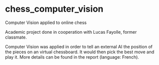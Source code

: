 # chess_computer_vision
Computer Vision applied to online chess

Academic project done in cooperation with Lucas Fayolle, former classmate.

Computer Vision was applied in order to tell an external AI the position of the pieces on an virtual chessboard. It would then pick the best move and play it. More details can be found in the report (language: French).
